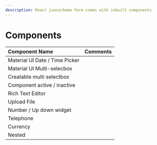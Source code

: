 ```yaml
---
description: React jsonschema form comes with inbuilt components
---
```


# Components

| Component Name | Comments |
| :--- | :--- |
| Material UI Date / Time Picker |  |
| Material UI Multi-selecbox |  |
| Creatable multi selectbox |  |
| Component active / inactive |  |
| Rich Text Editor |  |
| Upload File |  |
| Number / Up down widget |  |
| Telephone |  |
| Currency |  |
| Nested |  |



